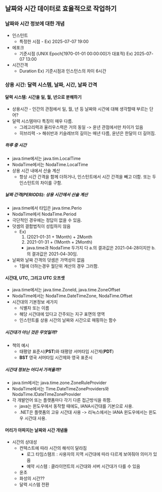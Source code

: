 ## 날짜와 시간 데이터로 효율적으로 작업하기

### 날짜와 시간 정보에 대한 개념
* 인스턴트
  * 특정한 시점 - Ex) 2025-07-07 19:00
* 에포크
  * 기준시점 (UNIX Epoch[1970-01-01 00:00:00]가 대표적) Ex) 2025-07-07 13:00
* 시간간격
  * Duration Ex) 기준시점과 인스턴스의 차이 6시간


### 상용 시간: 달력 시스템, 날짜, 시간, 날짜 간격

#### 달력 시스템: 시간을 일, 월, 년으로 분해하기
* 상용시간 - 인간의 관점에서 일, 월, 년 등 날짜와 시간에 대해 생각할때 부르는 단어?
* 달력 시스템마다 특징이 매우 다름.
  * 그레고리력과 율리우스력은 거의 동일 -> 윤년 관점에서만 차이가 있음
  * 히브리력 -> 해쉬반과 키슬레브의 길이는 매년 다름, 윤년은 한달이 더 길어짐.

##### 하루 중 시간
* java.time에서는 java.tim.LocalTime
* NodaTime에서는 NodaTime.LocalTime
* 상용 시간 내에서 산술 계산
  * 항상 시간 간격을 함께 더하거나, 인스턴트에서 시간 간격을 빼고 더함. 또는 두 인스턴트의 차이를 구함.

##### 날짜 간격(PERIODS): 상용 시간에서 산술 계산
* java.time에서 타입은 java.time.Perio
* NodaTime에서 NodaTime.Period
* 극단적인 경우에는 정답이 없을 수 있음.
* 덧셈의 결합법칙이 성립하지 않음
  * Ex)
    1. (2021-01-31 + 1Month) + 2Month
    2. 2021-01-31 + (1Month + 2Month)
    * java.time과 NodaTime 두가지 다 a.의 결과값은 2021-04-28이지만 b.의 결과값은 2021-04-30임.
* 날짜와 날짜 간격의 덧셈은 가역성이 없음
  * 1월에 더하는경우 월단위 계산의 경우 그러함.

#### 시간대, UTC, 그리고 UTC 오프셋
* java.time에서는 java.time.ZoneId, java.time.ZoneOffset
* NodaTime에서는 NodaTime.DateTimeZone, NodaTime.Offset
* 시간대의 기본정보 세가지
  * 식별자 또는 이름
  * 해당 시간대에 있다고 간주되는 지구 표면의 영역
  * 인스턴트를 상용 시간의 날짜와 시간으로 매핑하는 함수

##### 시간대가 아닌 것은 무엇일까?
* 책의 예시
  * 태평양 표준시(**PST**)와 태평양 서머타임 시간제(**PDT**)
  * **BST** 영국 서머타임 시간제와 영국 표준시
##### 시간대 정보는 어디서 가져올까?
* java.tim에서는 java.time.zone.ZoneRuleProvider
* NodaTime에서는 Time.DateTimeZoneProviders와 NodaTime.IDateTimeZoneProvider
* 각 개발언어 또는 플랫폼마다 각기 다른 접근방식을 취함.
  * java는 윈도우에서 동작할 때에도, IANA시간대를 기본으로 사용.
  * .NET은 플랫폼의 고유 시간대 사용 -> 리눅스에서는 IANA 윈도우에서는 윈도우 시간대 사용.

#### 머리가 아파지는 날짜와 시간 개념들
* 시간의 상대성
  * 컨텍스트에 따라 시간의 해석이 달라짐
    * 로그 타임스탬프 : 사용자의 지역 시간대에 따라 다르게 보여줘야 의미가 있음
    * 예약 시스템 : 클라이언트의 시간대와 서버 시간대가 다를 수 있음
  * 윤초
  * 화성의 시간??
  * 달력 시스템 전환
